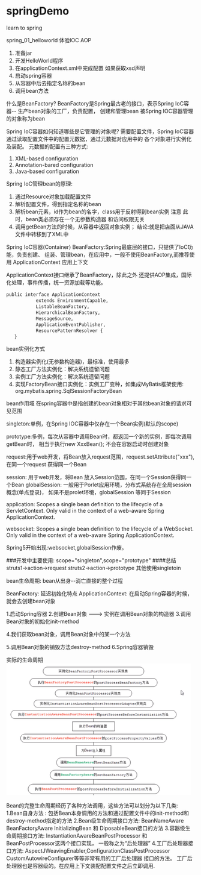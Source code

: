 # springDemo
learn to spring 

spring_01_helloworld 体验IOC AOP

1. 准备jar
2. 开发HelloWorld程序
3. 在applicationContext.xml中完成配置 如果获取xsd声明
4. 启动spring容器
5. 从容器中后去指定名称的bean
6. 调用bean方法

什么是BeanFactory?
BeanFactory是Spring最古老的接口，表示Spring IoC容器-- 生产bean对象的工厂，负责配置，
创建和管理bean
被Spring IOC容器管理的对象称为bean

Spring IoC容器如何知道哪些是它管理的对象呢?
需要配置文件，Spring IoC容器通过读取配置文件中的配置元数据，通过元数据对应用中的
各个对象进行实例化及装配。
元数据的配置有三种方式:
1. XML-based configuration
2. Annotation-bared configuration
3. Java-based configuration

Spring IoC管理bean的原理:
1. 通过Resource对象加载配置文件
2. 解析配置文件，得到指定名称的bean
3. 解析bean元素，id作为bean的名字，class用于反射得到bean实例
注意 此时，bean类必须存在一个无参数构造器 和访问权限无关
4. 调用getBean方法的时候，从容器中返回对象实例；
结论:就是把店面从JAVA文件中转移到了XML中

Spring IoC容器(Container)
BeanFactory:Spring最底层的接口，只提供了IoC功能，负责创建、
组装、管理bean，在应用中，一般不使用BeanFactory,而推荐使用
ApplicationContext 应用上下文

ApplicationContext接口继承了BeanFactory，除此之外
还提供AOP集成，国际化处理，事件传播，统一资源加载等功能。


```
public interface ApplicationContext 
           extends EnvironmentCapable, 
           ListableBeanFactory, 
           HierarchicalBeanFactory, 
           MessageSource, 
           ApplicationEventPublisher, 
           ResourcePatternResolver {
   }
```

bean实例化方式
1. 构造器实例化(无参数构造器)，最标准，使用最多
2. 静态工厂方法实例化：解决系统遗留问题
3. 实例工厂方法实例化：解决系统遗留问题
4. 实现FactoryBean接口实例化：实例工厂变种，如集成MyBatis框架使用:
org.mybatis.spring.SqlSessionFactoryBean

bean作用域
在spring容器中是指创建的bean对象相对于其他bean对象的请求可见范围
<bean id="" class="" scope="作用域" />

singleton:单例，在Spring IOC容器中仅存在一个Bean实例(默认的scope)

prototype:多例，每次从容器中调用Bean时，都返回一个新的实例，即每次调用getBean时，
相当于执行new XxxBean(); 不会在容器启动时创建对象

request:用于web开发，将Bean放入request范围，request.setAttribute("xxx"),
在同一个request 获得同一个Bean

session: 用于web开发，将Bean 放入Session范围，在同一个Session获得同一个Bean
globalSession: 一般用于Porlet应用环境，分布式系统存在全局session概念(单点登录)，
如果不是prolet环境，globalSession 等同于Session

application: Scopes a single bean definition to the lifecycle of a ServletContext.
Only valid in  the context of a web-aware Spring ApplicationContext.

websocket: Scopes a single bean definition to the lifecycle of a WebSocket.
Only valid in the context of a web-aware Spring ApplicationContext.

Spring5开始出现:websocket,globalSession作废。

###开发中主要使用: scope="singleton",scope="prototype"
####总结 struts1->action->request
    struts2->action->prototype
    其他使用singletoin
    
bean生命周期: bean从出身--消亡直接的整个过程

BeanFactory:     延迟初始化特点
ApplicationContext: 在启动Spring容器的时候，就会去创建bean对象

<bean id="" class="" init-method="" destroy-method="" />

1.启动Spring容器
2.创建Bean对象 ---> 实例在调用Bean对象的构造器
3.调用Bean对象的初始化init-method

4.我们获取bean对象，调用Bean对象中的某一个方法

5.调用Bean对象的销毁方法destroy-method
6.Spring容器销毁


实际的生命周期
![02-7](image/02-7.png)

Bean的完整生命周期经历了各种方法调用，这些方法可以划分为以下几类:
1.Bean自身方法 : 包括Bean本身调用的方法和通过配置文件中<bean>的init-method和destroy-method指定的方法
2.Bean级生命周期接口方法: BeanNameAware BeanFactoryAware InitializingBean 和 DiposableBean接口的方法
3.容器级生命周期接口方法: InstantiationAwareBeanPostProcessor 和 BeanPostProcessor这两个接口实现，
一般称之为“后处理器”
4.工厂后处理器接口方法: AspectJWeavingEnabler,ConfigurationClassPostProcessor
CustomAutowireConfigurer等等非常有用的工厂后处理器 接口的方法。
工厂后处理器也是容器级的。在应用上下文装配配置文件之后立即调用.
